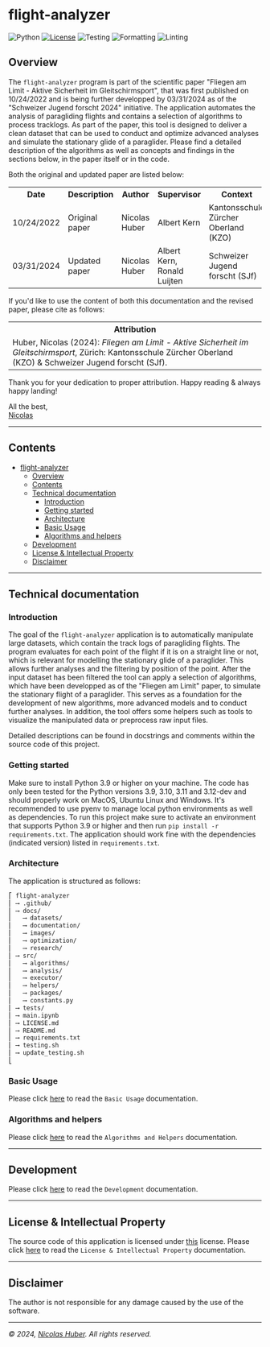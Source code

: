 # flight-analyzer
 
![Python](https://img.shields.io/badge/Python-3.9,3.10,3.11,3.12-blue)
[![License](https://img.shields.io/badge/License-INDIVIDUAL-blue)](#license--intellectual-property)
![Testing](https://github.com/nicolashuberIT/flight-analyzer/actions/workflows/testing.yaml/badge.svg)
![Formatting](https://img.shields.io/badge/formatting-Black-black)
![Linting](https://img.shields.io/badge/linting-Pylint-yellow)

## Overview

The `flight-analyzer` program is part of the scientific paper "Fliegen am Limit - Aktive Sicherheit im Gleitschirmsport", that was first published on 10/24/2022 and is being further developped by 03/31/2024 as of the "Schweizer Jugend forscht 2024" initiative. The application automates the analysis of paragliding flights and contains a selection of algorithms to process tracklogs. As part of the paper, this tool is designed to deliver a clean dataset that can be used to conduct and optimize advanced analyses and simulate the stationary glide of a paraglider. Please find a detailed description of the algorithms as well as concepts and findings in the sections below, in the paper itself or in the code.

Both the original and updated paper are listed below: 

<table style="width:100%">
  <tr>
    <th>Date</th>
    <th>Description</th>
    <th>Author</th>
    <th>Supervisor</th>
    <th>Context</th>
    <th>Link</th>
  </tr>
  <tr>
    <td>10/24/2022</td>
    <td>Original paper</td>
    <td>Nicolas Huber</td>
    <td>Albert Kern</td>
    <td>Kantonsschule Zürcher Oberland (KZO)</td>
    <td><a href="https://nicolas-huber.ch/docs/20221220_maturitaetsarbeit_fliegen-am-limit_public-version_nicolas-huber.pdf" target="_blank">nicolas-huber.ch</a></td>
  </tr>
  <tr>
    <td>03/31/2024</td>
    <td>Updated paper</td>
    <td>Nicolas Huber</td>
    <td>Albert Kern, Ronald Luijten</td>
    <td>Schweizer Jugend forscht (SJf)</td>
    <td>coming soon</td>
  </tr>
</table>

If you'd like to use the content of both this documentation and the revised paper, please cite as follows:

<table>
<tr>
  <th>Attribution</th>
</tr>
<tr>
  <td>Huber, Nicolas (2024): <i>Fliegen am Limit - Aktive Sicherheit im Gleitschirmsport</i>, Zürich: Kantonsschule Zürcher Oberland (KZO) & Schweizer Jugend forscht (SJf).</td>
</tr>
</table>

Thank you for your dedication to proper attribution. Happy reading & always happy landing!

All the best, <br>
[Nicolas](https://nicolas-huber.ch)

---

## Contents

- [flight-analyzer](#flight-analyzer)
  - [Overview](#overview)
  - [Contents](#contents)
  - [Technical documentation](#technical-documentation)
    - [Introduction](#introduction)
    - [Getting started](#getting-started)
    - [Architecture](#architecture)
    - [Basic Usage](#basic-usage)
    - [Algorithms and helpers](#algorithms-and-helpers)
  - [Development](#development)
  - [License \& Intellectual Property](#license--intellectual-property)
  - [Disclaimer](#disclaimer)

---

## Technical documentation

### Introduction

The goal of the `flight-analyzer` application is to automatically manipulate large datasets, which contain the track logs of paragliding flights. The program evaluates for each point of the flight if it is on a straight line or not, which is relevant for modelling the stationary glide of a paraglider. This allows further analyses and the filtering by position of the point. After the input dataset has been filtered the tool can apply a selection of algorithms, which have been developped as of the "Fliegen am Limit" paper, to simulate the stationary flight of a paraglider. This serves as a foundation for the development of new algorithms, more advanced models and to conduct further analyses. In addition, the tool offers some helpers such as tools to visualize the manipulated data or preprocess raw input files. 

Detailed descriptions can be found in docstrings and comments within the source code of this project. 

### Getting started

Make sure to install Python 3.9 or higher on your machine. The code has only been tested for the Python versions 3.9, 3.10, 3.11 and 3.12-dev and should properly work on MacOS, Ubuntu Linux and Windows. It's recommended to use pyenv to manage local python environments as well as dependencies. To run this project make sure to activate an environment that supports Python 3.9 or higher and then run `pip install -r requirements.txt`. The application should work fine with the dependencies (indicated version) listed in `requirements.txt`.

### Architecture

The application is structured as follows:

```txt
⎡ flight-analyzer
⎢ ⟶ .github/
⎢ ⟶ docs/
⎢   ⟶ datasets/
⎢   ⟶ documentation/
⎢   ⟶ images/
⎢   ⟶ optimization/
⎢   ⟶ research/
⎢ ⟶ src/
⎢   ⟶ algorithms/
⎢   ⟶ analysis/
⎢   ⟶ executor/
⎢   ⟶ helpers/
⎢   ⟶ packages/
⎢   ⟶ constants.py
⎢ ⟶ tests/
⎢ ⟶ main.ipynb
⎢ ⟶ LICENSE.md
⎢ ⟶ README.md
⎢ ⟶ requirements.txt
⎢ ⟶ testing.sh
⎢ ⟶ update_testing.sh
⎣
```

### Basic Usage

Please click [here](/docs/documentation/basic-usage.md) to read the `Basic Usage` documentation.

### Algorithms and helpers

Please click [here](/docs/documentation/algorithms-and-helpers.md) to read the `Algorithms and Helpers` documentation.

--- 

## Development

Please click [here](/docs/documentation/development.md) to read the `Development` documentation.

---

## License & Intellectual Property

The source code of this application is licensed under [this](LICENSE.md) license. Please click [here](/docs/documentation/license-and-intellectual-property.md) to read the `License & Intellectual Property` documentation.

---

## Disclaimer

The author is not responsible for any damage caused by the use of the software.

---

_© 2024, [Nicolas Huber](https://nicolas-huber.ch). All rights reserved._
